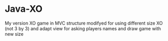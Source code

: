 # Java-XO
My version  XO game in MVC structure
modifyed for using different size XO (not 3 by 3)
and adapt view for asking players names and draw game with new size
